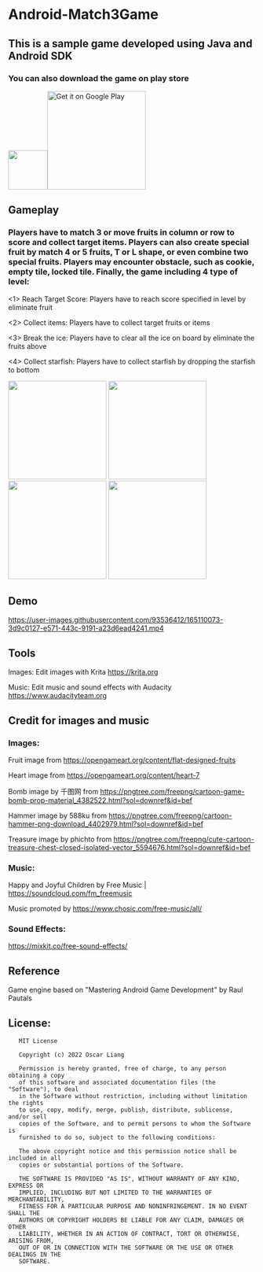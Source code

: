 # Android-Match3Game

## This is a sample game developed using Java and Android SDK
### You can also download the game on play store
<img src="https://user-images.githubusercontent.com/93536412/176481780-2532a6c5-6c9e-44f9-9ad5-f675d208c742.png" width="80"><a href='https://play.google.com/store/apps/details?id=com.nativegame.juicymatch&pcampaignid=pcampaignidMKT-Other-global-all-co-prtnr-py-PartBadge-Mar2515-1'><img alt='Get it on Google Play' src='https://play.google.com/intl/en_us/badges/static/images/badges/en_badge_web_generic.png' width="200"/></a>

## Gameplay
### Players have to match 3 or move fruits in column or row to score and collect target items. Players can also create special fruit by match 4 or 5 fruits, T or L shape, or even combine two special fruits. Players may encounter obstacle, such as cookie, empty tile, locked tile. Finally, the game including 4 type of level:

<1> Reach Target Score: Players have to reach score specified in level by eliminate fruit

<2> Collect items: Players have to collect target fruits or items

<3> Break the ice: Players have to clear all the ice on board by eliminate the fruits above

<4> Collect starfish: Players have to collect starfish by dropping the starfish to bottom

<img src="https://user-images.githubusercontent.com/93536412/165109206-30a45683-717c-4489-ba2b-396f626b054c.jpg" width="200
"> <img src="https://user-images.githubusercontent.com/93536412/165109528-cc0f418e-bb75-410d-b777-d9e14a1f1592.jpg" width="200"> <img src="https://user-images.githubusercontent.com/93536412/165109625-f7a8d5ec-8ca6-41b7-a379-c4b1ea875205.jpg" width="200"> <img src="https://user-images.githubusercontent.com/93536412/165109636-bedd9eee-0ead-45d6-b05a-c9554c3ec1e8.jpg" width="200">

## Demo
https://user-images.githubusercontent.com/93536412/165110073-3d9c0127-e571-443c-9191-a23d6ead4241.mp4

## Tools
Images: Edit images with Krita https://krita.org

Music: Edit music and sound effects with Audacity https://www.audacityteam.org

## Credit for images and music
### Images: 
Fruit image from https://opengameart.org/content/flat-designed-fruits

Heart image from https://opengameart.org/content/heart-7

Bomb image by 千图网 from https://pngtree.com/freepng/cartoon-game-bomb-prop-material_4382522.html?sol=downref&id=bef

Hammer image by 588ku from https://pngtree.com/freepng/cartoon-hammer-png-download_4402979.html?sol=downref&id=bef

Treasure image by phichto from https://pngtree.com/freepng/cute-cartoon-treasure-chest-closed-isolated-vector_5594676.html?sol=downref&id=bef

### Music: 
Happy and Joyful Children by Free Music | https://soundcloud.com/fm_freemusic

Music promoted by https://www.chosic.com/free-music/all/

### Sound Effects: 
https://mixkit.co/free-sound-effects/

## Reference
Game engine based on "Mastering Android Game Development" by Raul Pautals

## License:

       MIT License

       Copyright (c) 2022 Oscar Liang

       Permission is hereby granted, free of charge, to any person obtaining a copy
       of this software and associated documentation files (the "Software"), to deal
       in the Software without restriction, including without limitation the rights
       to use, copy, modify, merge, publish, distribute, sublicense, and/or sell
       copies of the Software, and to permit persons to whom the Software is
       furnished to do so, subject to the following conditions:

       The above copyright notice and this permission notice shall be included in all
       copies or substantial portions of the Software.

       THE SOFTWARE IS PROVIDED "AS IS", WITHOUT WARRANTY OF ANY KIND, EXPRESS OR
       IMPLIED, INCLUDING BUT NOT LIMITED TO THE WARRANTIES OF MERCHANTABILITY,
       FITNESS FOR A PARTICULAR PURPOSE AND NONINFRINGEMENT. IN NO EVENT SHALL THE
       AUTHORS OR COPYRIGHT HOLDERS BE LIABLE FOR ANY CLAIM, DAMAGES OR OTHER
       LIABILITY, WHETHER IN AN ACTION OF CONTRACT, TORT OR OTHERWISE, ARISING FROM,
       OUT OF OR IN CONNECTION WITH THE SOFTWARE OR THE USE OR OTHER DEALINGS IN THE
       SOFTWARE.
